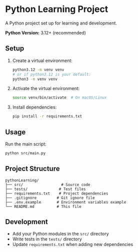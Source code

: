 # Python Learning Project

A Python project set up for learning and development.

**Python Version:** 3.12+ (recommended)

## Setup

1. Create a virtual environment:

   ```bash
   python3.12 -m venv venv
   # or if python3.12 is your default:
   python3 -m venv venv
   ```

2. Activate the virtual environment:

   ```bash
   source venv/bin/activate  # On macOS/Linux
   ```

3. Install dependencies:
   ```bash
   pip install -r requirements.txt
   ```

## Usage

Run the main script:

```bash
python src/main.py
```

## Project Structure

```
pythonLearning/
├── src/                 # Source code
├── tests/              # Test files
├── requirements.txt    # Project dependencies
├── .gitignore         # Git ignore file
├── .env.example       # Environment variables example
└── README.md          # This file
```

## Development

- Add your Python modules in the `src/` directory
- Write tests in the `tests/` directory
- Update `requirements.txt` when adding new dependencies
